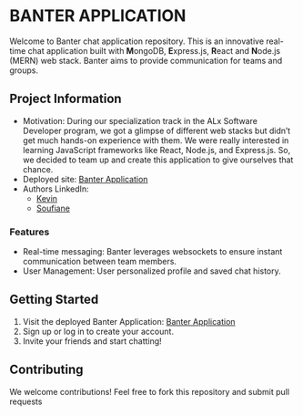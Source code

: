 # BANTER APPLICATION

Welcome to Banter chat application repository. This is an innovative real-time chat application built with **M**ongoDB, **E**xpress.js, **R**eact and **N**ode.js (MERN) web stack. Banter aims to provide communication for teams and groups.

## Project Information
* Motivation: During our specialization track in the ALx Software Developer program, we got a glimpse of different web stacks but didn’t get much hands-on experience with them. We were really interested in learning JavaScript frameworks like React, Node.js, and Express.js. So, we decided to team up and create this application to give ourselves that chance.
* Deployed site: [Banter Application](https://banter-chats.onrender.com/)
* Authors LinkedIn:
  * [Kevin](https://www.linkedin.com/in/kevin-afachao-397974125/)
  * [Soufiane](https://www.linkedin.com/in/soufiane-idboubker/)
 
### Features
* Real-time messaging: Banter leverages websockets to ensure instant communication between team members.
* User Management: User personalized profile and saved chat history.

## Getting Started
1. Visit the deployed Banter Application: [Banter Application](https://banter-chats.onrender.com/)
2. Sign up or log in to create your account.
3. Invite your friends and start chatting!

## Contributing
We welcome contributions! Feel free to fork this repository and submit pull requests
